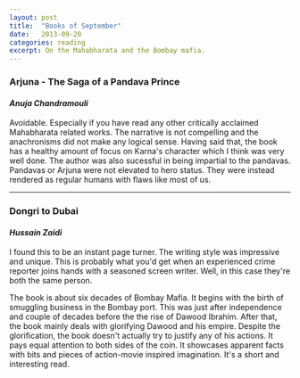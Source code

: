 ```yaml
---
layout: post
title:  "Books of September"
date:   2013-09-20
categories: reading
excerpt: On the Mahabharata and the Bombay mafia.
---
```


### Arjuna - The Saga of a Pandava Prince ###

#### _Anuja Chandramouli_ ####

Avoidable. Especially if you have read any other critically acclaimed Mahabharata related works. The narrative is not compelling and the anachronisms did not make any logical sense. Having said that, the book has a healthy amount of focus on Karna's character which I think was very well done. The author was also sucessful in being impartial to the pandavas. Pandavas or Arjuna were not elevated to hero status. They were instead rendered as regular humans with flaws like most of us.

 ---

### Dongri to Dubai ###

#### _Hussain Zaidi_ ####

I found this to be an instant page turner. The writing style was impressive and unique. This is probably what you'd get when an experienced crime reporter joins hands with a seasoned screen writer. Well, in this case they're both the same person.

The book is about six decades of Bombay Mafia. It begins with the birth of smuggling business in the Bombay port. This was just after independence and couple of decades before the the rise of Dawood Ibrahim. After that, the book mainly deals with glorifying Dawood and his empire. Despite the glorification, the book doesn't actually try to justify any of his actions. It pays equal attention to both sides of the coin. It showcases apparent facts with bits and pieces of action-movie inspired imagination. It's a short and interesting read.
